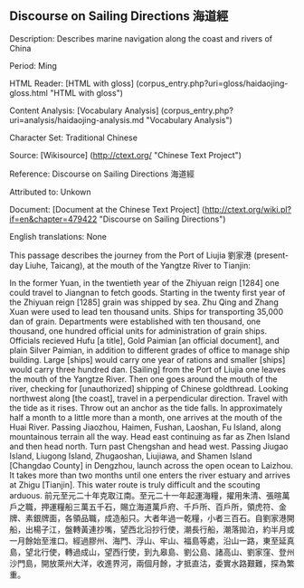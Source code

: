 ## Discourse on Sailing Directions 海道經

Description: Describes marine navigation along the coast and rivers of China

Period: Ming

HTML Reader: [HTML with gloss] (corpus_entry.php?uri=gloss/haidaojing-gloss.html "HTML with gloss")

Content Analysis: [Vocabulary Analysis] (corpus_entry.php?uri=analysis/haidaojing-analysis.md "Vocabulary Analysis")

Character Set: Traditional Chinese

Source: [Wikisource] (http://ctext.org/ "Chinese Text Project")

Reference: Discourse on Sailing Directions 海道經

Attributed to: Unkown

Document: [Document at the Chinese Text Project] (http://ctext.org/wiki.pl?if=en&chapter=479422 "Discourse on Sailing Directions")

English translations: None

This passage describes the journey from the Port of Liujia 劉家港 (present-day Liuhe, Taicang), at the mouth of the Yangtze River to Tianjin:

In the former Yuan, in the twentieth year of the Zhiyuan reign [1284] one could travel to Jiangnan to fetch goods. Starting in the twenty first year of the Zhiyuan reign [1285] grain was shipped by sea. Zhu Qing and Zhang Xuan were used to lead ten thousand units. Ships for transporting 35,000 dan of grain. Departments were established with ten thousand, one thousand, one hundred official units for administration of grain ships. Officials recieved Hufu [a title], Gold Paimian [an official document], and plain Silver Paimian, in addition to different grades of office to manage ship building. Large [ships] would carry one year of rations and smaller [ships] would carry three hundred dan. [Sailing] from the Port of Liujia one leaves the mouth of the Yangtze River. Then one goes around the mouth of the river, checking for [unauthorized] shipping of Chinese goldthread. Looking northwest along [the coast], travel in a perpendicular direction. Travel with the tide as it rises. Throw out an anchor as the tide falls. In approximately half a month to a little more than a month, one arrives at the mouth of the Huai River. Passing Jiaozhou, Haimen, Fushan, Laoshan, Fu Island, along mountainous terrain all the way. Head east continuing as far as Zhen Island and then head north. Turn past Chengshan and head west. Passing Jiugao Island, Liugong Island, Zhugaoshan, Liujiawa, and Shamen Island [Changdao County] in Dengzhou, launch across the open ocean to Laizhou. It takes more than two months until one enters the river estuary and arrives at Zhigu [Tianjin]. This water route is truly difficult and the scouting arduous.
前元至元二十年克取江南。至元二十一年起運海糧，擢用朱清、張暄萬戶之職，押運糧船三萬五千石，賜立海道萬戶府、千戶所、百戶所，領虎符、金牌、素銀牌面，各領品職，成造船只。大者年過一乾糧，小者三百石。自劉家港開船，出楊子江，盤轉黃連抄嘴，望西北沿抄行使，潮長行船，潮落拋泊，約半月或一月餘始至淮口。經過膠州、海門、浮山、牢山、福島等處，沿山一路，東至延真島，望北行使，轉過成山，望西行使，到九皋島、劉公島、諸高山、劉家窪、登州沙門島，開放萊州大洋，收進界河，兩個月餘，才抵直沽，委實水路艱難，探為繁重。